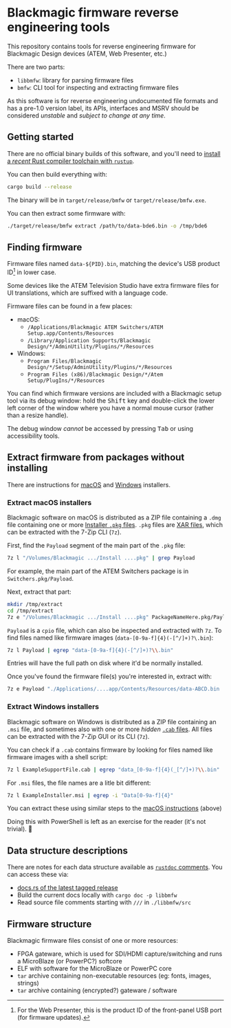 # Blackmagic firmware reverse engineering tools

This repository contains tools for reverse engineering firmware for Blackmagic
Design devices (ATEM, Web Presenter, etc.)

There are two parts:

* `libbmfw`: library for parsing firmware files
* `bmfw`: CLI tool for inspecting and extracting firmware files

As this software is for reverse engineering undocumented file formats and has a
pre-1.0 version label, its APIs, interfaces and MSRV should be considered
*unstable* and *subject to change at any time*.

## Getting started

There are no official binary builds of this software, and you'll need to
[install a *recent* Rust compiler toolchain with `rustup`][install-rust].

[install-rust]: https://www.rust-lang.org/tools/install

You can then build everything with:

```sh
cargo build --release
```

The binary will be in `target/release/bmfw` or `target/release/bmfw.exe`.

You can then extract some firmware with:

```sh
./target/release/bmfw extract /path/to/data-bde6.bin -o /tmp/bde6
```

## Finding firmware

Firmware files named `data-${PID}.bin`, matching the device's USB product
ID[^wpid] in lower case.

Some devices like the ATEM Television Studio have extra firmware files for UI
translations, which are suffixed with a language code.

Firmware files can be found in a few places:

* macOS:
  * `/Applications/Blackmagic ATEM Switchers/ATEM Setup.app/Contents/Resources`
  * `/Library/Application Supports/Blackmagic Design/*/AdminUtility/Plugins/*/Resources`
* Windows:
  * `Program Files/Blackmagic Design/*/Setup/AdminUtility/Plugins/*/Resources`
  * `Program Files (x86)/Blackmagic Design/*/Atem Setup/PlugIns/*/Resources`

You can find which firmware versions are included with a Blackmagic setup tool
via its debug window: hold the <kbd>Shift</kbd> key and double-click the lower
left corner of the window where you have a normal mouse cursor (rather than a
resize handle).

The debug window *cannot* be accessed by pressing <kbd>Tab</kbd> or using
accessibility tools.

[^wpid]: For the Web Presenter, this is the product ID of the front-panel
USB port (for firmware updates).

## Extract firmware from packages without installing

There are instructions for [macOS](#extract-macos-installers) and
[Windows](#extract-windows-installers) installers.

### Extract macOS installers

Blackmagic software on macOS is distributed as a ZIP file containing a
`.dmg` file containing one or more [Installer `.pkg` files][macos-installer].
`.pkg` files are [XAR files][xar], which can be extracted with the 7-Zip CLI
(`7z`).

[macos-installer]: https://en.wikipedia.org/wiki/List_of_built-in_macOS_apps#Installer
[xar]: https://en.wikipedia.org/wiki/Xar_(archiver)

First, find the `Payload` segment of the main part of the `.pkg` file:

```sh
7z l "/Volumes/Blackmagic .../Install ....pkg" | grep Payload
```

For example, the main part of the ATEM Switchers package is in
`Switchers.pkg/Payload`.

Next, extract that part:

```sh
mkdir /tmp/extract
cd /tmp/extract
7z e "/Volumes/Blackmagic .../Install ....pkg" PackageNameHere.pkg/Payload
```

`Payload` is a `cpio` file, which can also be inspected and extracted with `7z`.
To find files named like firmware images (`data-[0-9a-f]{4}(-[^/]+)?\.bin`):

```sh
7z l Payload | egrep "data-[0-9a-f]{4}(-[^/]+)?\\.bin"
```

Entries will have the full path on disk where it'd be normally installed.

Once you've found the firmware file(s) you're interested in, extract with:

```sh
7z e Payload "./Applications/....app/Contents/Resources/data-ABCD.bin
```

### Extract Windows installers

Blackmagic software on Windows is distributed as a ZIP file containing an `.msi`
file, and sometimes also with one or more *hidden* [`.cab` files][cab]. All
files can be extracted with the 7-Zip GUI or its CLI (`7z`).

[cab]: https://en.wikipedia.org/wiki/Cabinet_(file_format)

You can check if a `.cab` contains firmware by looking for files named like
firmware images with a shell script:

```sh
7z l ExampleSupportFile.cab | egrep "data_[0-9a-f]{4}(_[^/]+)?\\.bin"
```

For `.msi` files, the file names are a litle bit different:

```sh
7z l ExampleInstaller.msi | egrep -i "Data[0-9a-f]{4}"
```

You can extract these using similar steps to the
[macOS instructions](#extract-macos-installers) (above)

Doing this with PowerShell is left as an exercise for the reader (it's not
trivial). 🙂

## Data structure descriptions

There are notes for each data structure available as
[`rustdoc` comments](https://doc.rust-lang.org/rustdoc/). You can access these
via:

* [docs.rs of the latest tagged release](https://docs.rs/libbmfw/latest/libbmfw/)
* Build the current docs locally with `cargo doc -p libbmfw`
* Read source file comments starting with `///` in `./libbmfw/src`

## Firmware structure

Blackmagic firmware files consist of one or more resources:

* FPGA gateware, which is used for SDI/HDMI capture/switching and runs a
  MicroBlaze (or PowerPC?) softcore
* ELF with software for the MicroBlaze or PowerPC core
* `tar` archive containing non-executable resources (eg: fonts, images, strings)
* `tar` archive containing (encrypted?) gateware / software

